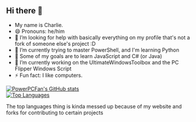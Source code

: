 
## Hi there 👋

- My name is Charlie.
- 😄 Pronouns: he/him
- 🤔 I’m looking for help with basically everything on my profile that's not a fork of someone else's project :D
- 🌱 I’m currently trying to master PowerShell, and I'm learning Python
- 🌱 Some of my goals are to learn JavaScript and C# (or Java)
- 🔭 I’m currently working on the UltimateWindowsToolbox and the PC Flipper Windows Script
- ⚡ Fun fact: I like computers. 

[![PowerPCFan's GitHub stats](https://github-readme-stats.vercel.app/api?username=PowerPCFan&theme=transparent)](https://github.com/anuraghazra/github-readme-stats)  
[![Top Languages](https://github-readme-stats.vercel.app/api/top-langs/?username=PowerPCFan&theme=transparent&layout=compact&size_weight=0.5&count_weight=0.5)](https://github.com/anuraghazra/github-readme-stats)  

The top languages thing is kinda messed up because of my website and forks for contributing to certain projects
